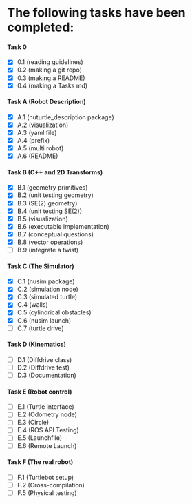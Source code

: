 # The following tasks have been completed: 

#### Task 0
- [x]   0.1 (reading guidelines)
- [x]   0.2 (making a git repo)
- [x]   0.3 (making a README)
- [x]   0.4 (making a Tasks md)

#### Task A (Robot Description)
- [x] A.1 (nuturtle_description package)
- [x] A.2 (visualization)
- [x] A.3 (yaml file) 
- [x] A.4 (prefix)
- [x] A.5 (multi robot) 
- [x] A.6 (README)

#### Task B (C++ and 2D Transforms) 
- [x] B.1 (geometry primitives)
- [x] B.2 (unit testing geometry)
- [x] B.3 (SE(2) geometry)
- [x] B.4 (unit testing SE(2)) 
- [x] B.5 (visualization)
- [x] B.6 (executable implementation)
- [x] B.7 (conceptual questions)
- [x] B.8 (vector operations) 
- [ ] B.9 (integrate a twist) 

#### Task C (The Simulator) 
- [x] C.1 (nusim package)
- [x] C.2 (simulation node)
- [x] C.3 (simulated turtle)
- [x] C.4 (walls)
- [x] C.5 (cylindrical obstacles)
- [x] C.6 (nusim launch)
- [ ] C.7 (turtle drive) 

#### Task D (Kinematics) 
- [ ] D.1 (Diffdrive class) 
- [ ] D.2 (Diffdrive test) 
- [ ] D.3 (Documentation) 

#### Task E (Robot control) 
- [ ] E.1 (Turtle interface) 
- [ ] E.2 (Odometry node) 
- [ ] E.3 (Circle) 
- [ ] E.4 (ROS API Testing) 
- [ ] E.5 (Launchfile) 
- [ ] E.6 (Remote Launch) 

#### Task F (The real robot) 
- [ ] F.1 (Turtlebot setup) 
- [ ] F.2 (Cross-compilation)
- [ ] F.5 (Physical testing)
